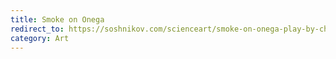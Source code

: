 ```yaml
---
title: Smoke on Onega
redirect_to: https://soshnikov.com/scienceart/smoke-on-onega-play-by-chatgpt-ru/
category: Art
---
```

